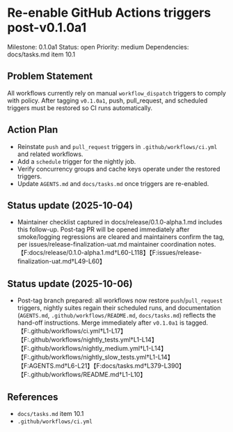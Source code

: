 # Re-enable GitHub Actions triggers post-v0.1.0a1
Milestone: 0.1.0a1
Status: open
Priority: medium
Dependencies: docs/tasks.md item 10.1

## Problem Statement
All workflows currently rely on manual `workflow_dispatch` triggers to comply with policy. After tagging `v0.1.0a1`, push, pull_request, and scheduled triggers must be restored so CI runs automatically.

## Action Plan
- Reinstate `push` and `pull_request` triggers in `.github/workflows/ci.yml` and related workflows.
- Add a `schedule` trigger for the nightly job.
- Verify concurrency groups and cache keys operate under the restored triggers.
- Update `AGENTS.md` and `docs/tasks.md` once triggers are re-enabled.

## Status update (2025-10-04)
- Maintainer checklist captured in docs/release/0.1.0-alpha.1.md includes this follow-up. Post-tag PR will be opened immediately after smoke/logging regressions are cleared and maintainers confirm the tag, per issues/release-finalization-uat.md maintainer coordination notes.【F:docs/release/0.1.0-alpha.1.md†L60-L118】【F:issues/release-finalization-uat.md†L49-L60】

## Status update (2025-10-06)
- Post-tag branch prepared: all workflows now restore `push`/`pull_request` triggers, nightly suites regain their scheduled runs, and documentation (`AGENTS.md`, `.github/workflows/README.md`, `docs/tasks.md`) reflects the hand-off instructions. Merge immediately after `v0.1.0a1` is tagged.【F:.github/workflows/ci.yml†L1-L17】【F:.github/workflows/nightly_tests.yml†L1-L14】【F:.github/workflows/nightly_medium.yml†L1-L14】【F:.github/workflows/nightly_slow_tests.yml†L1-L14】【F:AGENTS.md†L6-L21】【F:docs/tasks.md†L379-L390】【F:.github/workflows/README.md†L1-L10】

## References
- `docs/tasks.md` item 10.1
- `.github/workflows/ci.yml`
